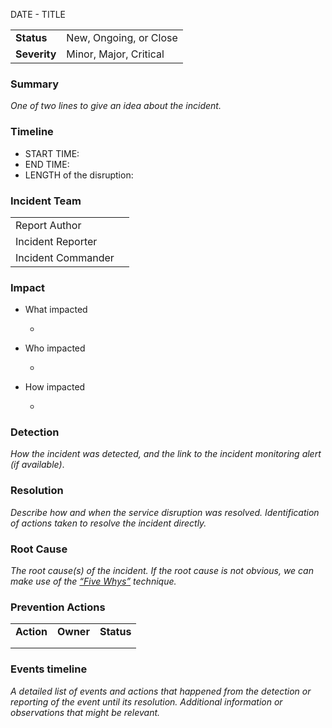 DATE - TITLE

|              |                        |
| ------------ | ---------------------- |
| **Status**   | New, Ongoing, or Close |
| **Severity** | Minor, Major, Critical |


### Summary

_One of two lines to give an idea about the incident._


### Timeline

- START TIME: 
- END TIME: 
- LENGTH of the disruption:


### Incident Team

|                    |     |
| ------------------ | --- |
| Report Author      |     |
| Incident Reporter  |     |
| Incident Commander |     |


### Impact

- What impacted

  -

- Who impacted

  -

- How impacted

  -


### Detection

_How the incident was detected, and the link to the incident monitoring alert (if available)_.


### Resolution

_Describe how and when the service disruption was resolved. Identification of actions taken to resolve the incident directly._


### Root Cause

_The root cause(s) of the incident. If the root cause is not obvious, we can make use of the _[_“Five Whys”_](https://en.wikipedia.org/wiki/Five_whys)_ technique._


### Prevention Actions

|            |           |            |
| ---------- | --------- | ---------- |
| **Action** | **Owner** | **Status** |
|            |           |            |
|            |           |            |

### Events timeline

_A detailed list of events and actions that happened from the detection or reporting of the event until its resolution. Additional information or observations that might be relevant._